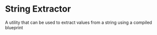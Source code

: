 # String Extractor

A utility that can be used to extract values from a string using a compiled blueprint